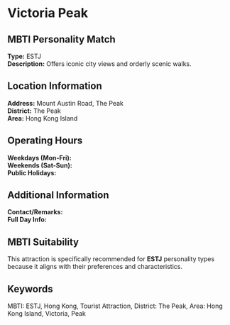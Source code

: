 # Victoria Peak

## MBTI Personality Match
**Type:** ESTJ  
**Description:** Offers iconic city views and orderly scenic walks.

## Location Information
**Address:** Mount Austin Road, The Peak  
**District:** The Peak  
**Area:** Hong Kong Island

## Operating Hours
**Weekdays (Mon-Fri):**   
**Weekends (Sat-Sun):**   
**Public Holidays:** 

## Additional Information
**Contact/Remarks:**   
**Full Day Info:** 

## MBTI Suitability
This attraction is specifically recommended for **ESTJ** personality types because it aligns with their preferences and characteristics.

## Keywords
MBTI: ESTJ, Hong Kong, Tourist Attraction, District: The Peak, Area: Hong Kong Island, Victoria, Peak
